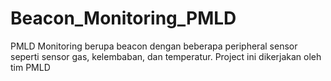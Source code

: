 # Beacon_Monitoring_PMLD
PMLD Monitoring berupa beacon dengan beberapa peripheral sensor seperti sensor gas, kelembaban, dan temperatur. Project ini dikerjakan oleh tim PMLD
